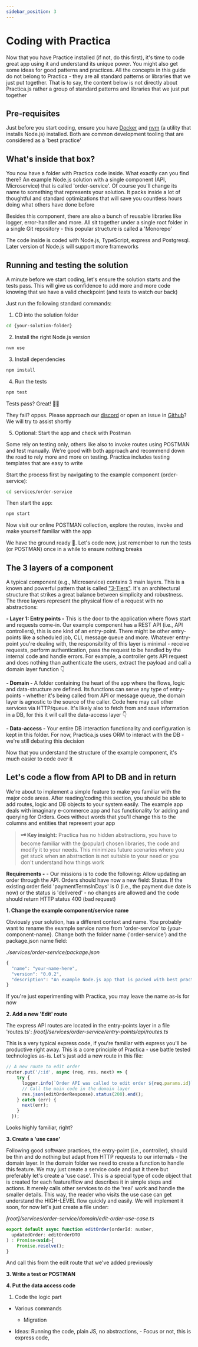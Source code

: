 ```yaml
---
sidebar_position: 3
---
```


# Coding with Practica

Now that you have Practice installed (if not, do this first), it's time to code great app using it and understand its unique power. You might also get some ideas for good patterns and practices. All the concepts in this guide do not belong to Practica - they are all standard patterns or libraries that we just put together. That is to say, the content below is not directly about Practica.js rather a group of standard patterns and libraries that we just put together
## Pre-requisites

Just before you start coding, ensure you have [Docker](https://www.docker.com/) and [nvm](https://github.com/nvm-sh/nvm#installing-and-updating) (a utility that installs Node.js) installed. Both are common development tooling that are considered as a 'best practice'

## What's inside that box?

You now have a folder with Practica code inside. What exactly can you find there? An example Node.js solution with a single component (API, Microservice) that is called 'order-service'. Of course you'll change its name to something that represents your solution. It packs inside a lot of thoughtful and standard optimizations that will save you countless hours doing what others have done before

Besides this component, there are also a bunch of reusable libraries like logger, error-handler and more. All sit together under a single root folder in a single Git repository - this popular structure is called a 'Monorepo'

The code inside is coded with Node.js, TypeScript, express and Postgresql. Later version of Node.js will support more frameworks

## Running and testing the solution

A minute before we start coding, let's ensure the solution starts and the tests pass. This will give us confidence to add more and more code knowing that we have a valid checkpoint (and tests to watch our back)

Just run the following standard commands:

1. CD into the solution folder

```bash
cd {your-solution-folder}
```

2. Install the right Node.js version

```bash
nvm use
```

3. Install dependencies

```bash
npm install
```

4. Run the tests

```bash
npm test
```

Tests pass? Great! 🥳✅  

They fail? oppss. Please approach our [discord](https://discord.com/invite/SrM68BJPqR) or open an issue in [Github](https://github.com/practicajs/practica/issues)? We will try to assist shortly

5. Optional: Start the app and check with Postman

Some rely on testing only, others like also to invoke routes using POSTMAN and test manually. We're good with both approach and recommend down the road to rely more and more on testing. Practica includes testing templates that are easy to write

Start the process first by navigating to the example component (order-service):

```bash
cd services/order-service
```

Then start the app:

```bash
npm start
```

Now visit our online POSTMAN collection, explore the routes, invoke and make yourself familiar with the app

We have the ground ready 🐥. Let's code now, just remember to run the tests (or POSTMAN) once in a while to ensure nothing breaks
## The 3 layers of a component

A typical component (e.g., Microservice) contains 3 main layers. This is a known and powerful pattern that is called ["3-Tiers"](https://www.techopedia.com/definition/24649/three-tier-architecture). It's an architectural structure that strikes a great balance between simplicity and robustness. The three layers represent the physical flow of a request with no abstractions:

**- Layer 1: Entry points -** This is the door to the application where flows start and requests come-in. Our example component has a REST API (i.e., API controllers), this is one kind of an entry-point. There might be other entry-points like a scheduled job, CLI, message queue and more. Whatever entry-point you're dealing with, the responsibility of this layer is minimal - receive requests, perform authentication, pass the request to be handled by the internal code and handle errors. For example, a controller gets API request and does nothing than authenticate the users, extract the payload and call a domain layer function 👇

**- Domain -** A folder containing the heart of the app where the flows, logic and data-structure are defined. Its functions can serve any type of entry-points - whether it's being called from API or message queue, the domain layer is agnostic to the source of the caller. Code here may call other services via HTTP/queue. It's likely also to fetch from and save information in a DB, for this it will call the data-access layer 👇
  
**- Data-access -** Your entire DB interaction functionality and configuration is kept in this folder. For now, Practica.js uses ORM to interact with the DB - we're still debating this decision

Now that you understand the structure of the example component, it's much easier to code over it

## Let's code a flow from API to DB and in return

We're about to implement a simple feature to make you familiar with the major code areas. After reading/coding this section, you should be able to add routes, logic and DB objects to your system easily. The example app deals with imaginary e-commerce app and has functionality for adding and querying for Orders. Goes without words that you'll change this to the columns and entities that represent your app

> **🗝 Key insight:** Practica has no hidden abstractions, you have to become familiar with the (popular) chosen libraries, the code and modify it to your needs. This minimizes future scenarios where you get stuck when an abstraction is not suitable to your need or you don't understand how things work

**Requirements -** - Our missions is to code the following: Allow updating an order through the API. Orders should have now a new field: Status. If the existing order field 'paymentTermsInDays' is 0 (i.e., the payment due date is now) or the status is 'delivered' - no changes are allowed and the code should return HTTP status 400 (bad request)

**1. Change the example component/service name**

Obviously your solution, has a different context and name. You probably want to rename the example service name from 'order-service' to {your-component-name}. Change both the folder name ('order-service') and the package.json name field:

*./services/order-service/package.json*
```javascript
{
  "name": "your-name-here",
  "version": "0.0.2",
  "description": "An example Node.js app that is packed with best practices",
}

```

If you're just experimenting with Practica, you may leave the name as-is for now
   
**2. Add a new 'Edit' route**

The express API routes are located in the entry-points layer in a file 'routes.ts': *[root]/services/order-service/entry-points/api/routes.ts*

This is a very typical express code, if you're familiar with express you'll be productive right away. This is a core principle of Practica - use battle tested technologies as-is. Let's just add a new route in this file:

```javascript
// A new route to edit order
router.put('/:id', async (req, res, next) => {
    try {
      logger.info(`Order API was called to edit order ${req.params.id}`);
      // Call the main code in the domain layer
      res.json(editOrderResponse).status(200).end();
    } catch (err) {
      next(err);
    }
  });
```

Looks highly familiar, right?

**3. Create a 'use case'**

Following good software practices, the entry-point (i.e., controller), should be thin and do nothing but adapt from HTTP requests to our internals - the domain layer. In the domain folder we need to create a function to handle this feature. We may just create a service code and put it there but preferably let's create a 'use case'. This is a special type of code object that is created for each feature/flow and describes it in simple steps and actions. It merely calls other services to do the 'real' work and handle the smaller details. This way, the reader who visits the use case can get understand the HIGH-LEVEL flow quickly and easily. We will implement it soon, for now let's just create a file under:

*[root]/services/order-service/domain/edit-order-use-case.ts*
```javascript
export default async function editOrder(orderId: number,
  updatedOrder: editOrderDTO
) : Promise<void>{
    Promise.resolve();
}
```

And call this from the edit route that we've added previously



**3. Write a test or POSTMAN**

**4. Put the data access code**

1. Code the logic part
   


- Various commands
  
  * Migration

- Ideas: Running the code, plain JS, no abstractions, - Focus or not, this is express code, 